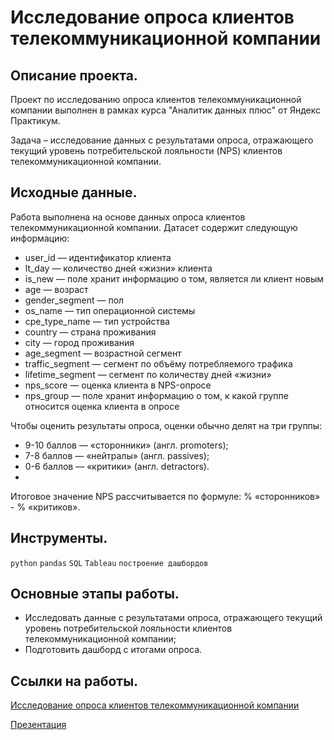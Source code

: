 # Исследование опроса клиентов телекоммуникационной компании

## Описание проекта.

Проект по исследованию опроса клиентов телекоммуникационной компании выполнен в рамках курса "Аналитик данных плюс" от Яндекс Практикум.

Задача – исследование данных с результатами опроса, отражающего текущий уровень потребительской лояльности (NPS) клиентов телекоммуникационной компании.

## Исходные данные.

Работа выполнена на основе данных опроса клиентов телекоммуникационной компании. Датасет содержит следующую информацию:

* user_id — идентификатор клиента
* lt_day — количество дней «жизни» клиента
* is_new — поле хранит информацию о том, является ли клиент новым
* age — возраст
* gender_segment — пол
* os_name — тип операционной системы
* cpe_type_name — тип устройства
* country — страна проживания
* city — город проживания
* age_segment — возрастной сегмент
* traffic_segment — сегмент по объёму потребляемого трафика
* lifetime_segment — сегмент по количеству дней «жизни»
* nps_score — оценка клиента в NPS-опросе
* nps_group — поле хранит информацию о том, к какой группе относится оценка клиента в опросе

Чтобы оценить результаты опроса, оценки обычно делят на три группы:

* 9-10 баллов — «cторонники» (англ. promoters);
* 7-8 баллов — «нейтралы» (англ. passives);
* 0-6 баллов — «критики» (англ. detractors).
* 
Итоговое значение NPS рассчитывается по формуле: % «сторонников» - % «критиков».

## Инструменты.

```python``` ```pandas``` ```SQL``` ```Tableau``` ```построение дашбордов```

## Основные этапы работы.

* Исследовать данные с результатами опроса, отражающего текущий уровень потребительской лояльности клиентов телекоммуникационной компании;
* Подготовить дашборд с итогами опроса.

## Ссылки на работы.

[Исследование опроса клиентов телекоммуникационной компании](https://github.com/i13th/Yandex_Practicum_Data_Analyst/blob/main/%D0%9F%D1%80%D0%BE%D0%B5%D0%BA%D1%82_6%3A%20%D0%A2%D0%B5%D0%BB%D0%B5%D0%BA%D0%BE%D0%BC%D0%BC%20%D0%BA%D0%BE%D0%BC%D0%BF%D0%B0%D0%BD%D0%B8%D1%8F/%D0%98%D1%81%D1%81%D0%BB%D0%B5%D0%B4%D0%BE%D0%B2%D0%B0%D0%BD%D0%B8%D0%B5%20%D0%BE%D0%BF%D1%80%D0%BE%D1%81%D0%B0%20%D0%BA%D0%BB%D0%B8%D0%B5%D0%BD%D1%82%D0%BE%D0%B2%20%D1%82%D0%B5%D0%BB%D0%B5%D0%BA%D0%BE%D0%BC%D0%BC%D1%83%D0%BD%D0%B8%D0%BA%D0%B0%D1%86%D0%B8%D0%BE%D0%BD%D0%BD%D0%BE%D0%B9%20%D0%BA%D0%BE%D0%BC%D0%BF%D0%B0%D0%BD%D0%B8%D0%B8.ipynb)

[Презентация](https://github.com/i13th/Yandex_Practicum_Data_Analyst/blob/main/%D0%9F%D1%80%D0%BE%D0%B5%D0%BA%D1%82_6%3A%20%D0%A2%D0%B5%D0%BB%D0%B5%D0%BA%D0%BE%D0%BC%D0%BC%20%D0%BA%D0%BE%D0%BC%D0%BF%D0%B0%D0%BD%D0%B8%D1%8F/%D0%9F%D1%80%D0%B5%D0%B7%D0%B5%D0%BD%D1%82%D0%B0%D1%86%D0%B8%D1%8F.%20%D0%90%D0%BD%D0%B0%D0%BB%D0%B8%D0%B7%20NPS%20%D0%B4%D0%BB%D1%8F%20%D1%82%D0%B5%D0%BB%D0%B5%D0%BA%D0%BE%D0%BC%D0%BC%D1%83%D0%BD%D0%B8%D0%BA%D0%B0%D1%86%D0%B8%D0%BE%D0%BD%D0%BD%D0%BE%D0%B9%20%D0%BA%D0%BE%D0%BC%D0%BF%D0%B0%D0%BD%D0%B8%D0%B8.pdf)
